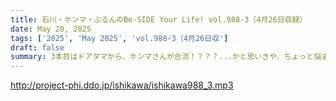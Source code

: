 ```yaml
---
title: 石川・ホンマ・ぶるんのBe-SIDE Your Life! vol.988-3（4月26日収録）
date: May 20, 2025
tags: ['2025', 'May 2025', 'vol.988-3（4月26日収']
draft: false
summary: 3本目はドアタマから、ホンマさんが合流！？？？...かと思いきや、ちょっと悩ましい瞬間（チャプチャプ？）にリモート接続してしまいましたwということで一旦お引き取り頂きまして、「プロ野球・下世話トーク」を挟んだ後、22分40秒ごろから本格的にホンマさん登場です。
---
```


http://project-phi.ddo.jp/ishikawa/ishikawa988_3.mp3